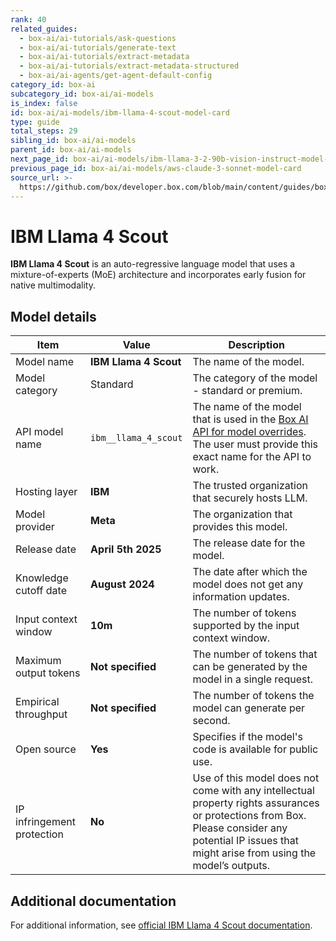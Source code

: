 ```yaml
---
rank: 40
related_guides:
  - box-ai/ai-tutorials/ask-questions
  - box-ai/ai-tutorials/generate-text
  - box-ai/ai-tutorials/extract-metadata
  - box-ai/ai-tutorials/extract-metadata-structured
  - box-ai/ai-agents/get-agent-default-config
category_id: box-ai
subcategory_id: box-ai/ai-models
is_index: false
id: box-ai/ai-models/ibm-llama-4-scout-model-card
type: guide
total_steps: 29
sibling_id: box-ai/ai-models
parent_id: box-ai/ai-models
next_page_id: box-ai/ai-models/ibm-llama-3-2-90b-vision-instruct-model-card
previous_page_id: box-ai/ai-models/aws-claude-3-sonnet-model-card
source_url: >-
  https://github.com/box/developer.box.com/blob/main/content/guides/box-ai/ai-models/ibm-llama-4-scout-model-card.md
---
```

# IBM Llama 4 Scout

**IBM Llama 4 Scout** is an auto-regressive language model that uses a mixture-of-experts (MoE) architecture and incorporates early fusion for native multimodality.

## Model details

| Item | Value | Description |
|-----------|----------|----------|
|Model name|**IBM Llama 4 Scout**| The name of the model. |
| Model category | Standard | The category of the model - standard or premium. |
|API model name|`ibm__llama_4_scout`| The name of the model that is used in the [Box AI API for model overrides][overrides]. The user must provide this exact name for the API to work. |
|Hosting layer| **IBM** | The trusted organization that securely hosts LLM. |
|Model provider|**Meta**| The organization that provides this model. |
|Release date|**April 5th 2025** | The release date for the model.|
| Knowledge cutoff date| **August 2024**| The date after which the model does not get any information updates. |
| Input context window | **10m** | The number of tokens supported by the input context window.|
|Maximum output tokens |**Not specified** |The number of tokens that can be generated by the model in a single request.|
| Empirical throughput | **Not specified** | The number of tokens the model can generate per second.|
| Open source | **Yes** | Specifies if the model's code is available for public use.|
| IP infringement protection | **No** | Use of this model does not come with any intellectual property rights assurances or protections from Box. Please consider any potential IP issues that might arise from using the model’s outputs. |

## Additional documentation

For additional information, see [official IBM Llama 4 Scout documentation][IBM].

[overrides]: g://box-ai/ai-agents/ai-agent-overrides
[IBM]: https://www.ibm.com/docs/en/watsonx/w-and-w/2.1.0?topic=models-third-party-foundation